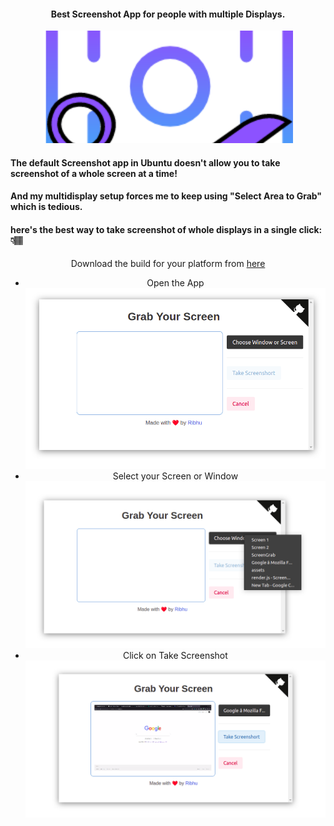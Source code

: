 <div align="center">

  #### Best Screenshot App for people with multiple Displays.
<img alt="screengrab" style="object-fit: cover; width:400px; height:180px;" src="assets/ScreenGrabLogo.png"> </img>

</div>

#### The default Screenshot app in Ubuntu doesn't allow you to take screenshot of a whole screen at a time!

#### And my multidisplay setup forces me to keep using "Select Area to Grab" which is tedious.

#### here's the best way to take screenshot of whole displays in a single click: 👇🏽

<div align="center">

Download the build for your platform from <a href="https://github.com/ribhuji/ScreenGrab/tree/main/builds" target="_blank">here</a>
- Open the App
<img alt="screengrab_demo" src="assets/homeImage.png"> </img>
- Select your Screen or Window
<img alt="screengrab_demo" src="assets/selectImage.png"> </img>
- Click on Take Screenshot
<img alt="screengrab_demo" src="assets/takeScreenshot.png"> </img>

</div>
